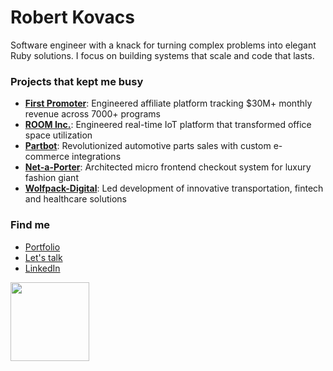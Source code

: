 # Robert Kovacs

Software engineer with a knack for turning complex problems into elegant Ruby solutions. I focus on building systems that scale and code that lasts.

### Projects that kept me busy

- **[First Promoter](https://firstpromoter.com)**: Engineered affiliate platform tracking $30M+ monthly revenue across 7000+ programs
- **[ROOM Inc.](https://room.com)**: Engineered real-time IoT platform that transformed office space utilization
- **[Partbot](https://use.partbot.io)**: Revolutionized automotive parts sales with custom e-commerce integrations
- **[Net-a-Porter](https://net-a-porter.com)**: Architected micro frontend checkout system for luxury fashion giant
- **[Wolfpack-Digital](https://wolfpack-digital.com)**: Led development of innovative transportation, fintech and healthcare solutions

### Find me

- [Portfolio](https://robikovacs.github.io)
- [Let's talk](https://cal.com/robikovacs)
- [LinkedIn](https://www.linkedin.com/in/rikovacs/)

<img src="https://octodex.github.com/images/daftpunktocat-thomas.gif" height="126px" width="126px">
